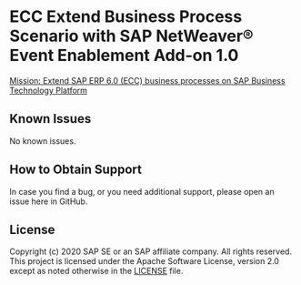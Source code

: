 # ECC Extend Business Process Scenario with SAP NetWeaver® Event Enablement Add-on 1.0

[Mission: Extend SAP ERP 6.0 (ECC) business processes on SAP Business Technology Platform](./mission/README.md)

## Known Issues

No known issues.

## How to Obtain Support

In case you find a bug, or you need additional support, please open an issue here in GitHub.

## License
Copyright (c) 2020 SAP SE or an SAP affiliate company. All rights reserved. This project is licensed under the Apache Software License, version 2.0 except as noted otherwise in the [LICENSE](LICENSES/Apache-2.0.txt) file.

